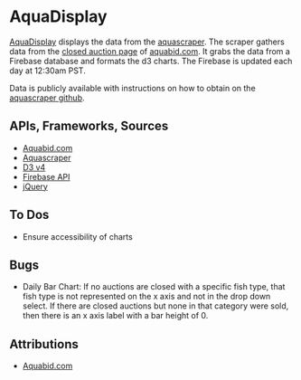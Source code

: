 # AquaDisplay

[AquaDisplay](http://taylornodell.com/aquadisplay/) displays the data from the [aquascraper](https://github.com/nodes777/aquascraper). The scraper gathers data from the [closed auction page](http://www.aquabid.com/cgi-bin/auction/closed.cgi) of [aquabid.com](http://www.aquabid.com/). It grabs the data from a Firebase database and formats the d3 charts. The Firebase is updated each day at 12:30am PST.

Data is publicly available with instructions on how to obtain on the [aquascraper github](https://github.com/nodes777/aquascraper).

## APIs, Frameworks, Sources

* [Aquabid.com](http://www.aquabid.com/)
* [Aquascraper](https://github.com/nodes777/aquascraper)
* [D3 v4](https://d3js.org/)
* [Firebase API](https://firebase.google.com/docs/database/rest/retrieve-data)
* [jQuery](https://jquery.com/)

## To Dos

* Ensure accessibility of charts

## Bugs

* Daily Bar Chart: If no auctions are closed with a specific fish type, that fish type is not represented on the x axis and not in the drop down select. If there are closed auctions but none in that category were sold, then there is an x axis label with a bar height of 0.

## Attributions

* [Aquabid.com](http://www.aquabid.com/)